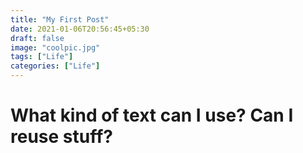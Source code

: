 ```yaml
---
title: "My First Post"
date: 2021-01-06T20:56:45+05:30
draft: false
image: "coolpic.jpg"
tags: ["Life"]
categories: ["Life"]
---
```

# What kind of text can I use? Can I reuse stuff?
